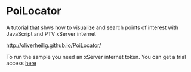 PoiLocator
==========

A tutorial that shws how to visualize and search points of interest with JavaScript and PTV xServer internet

http://oliverheilig.github.io/PoiLocator/

To run the sample you need an xServer internet token. 
You can get a trial access [here](http://xserver.ptvgroup.com/en-uk/products/ptv-xserver-internet/test/)
